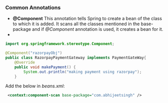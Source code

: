 ### Common Annotations

- **@Component**
This annotation tells Spring to create a bean of the class to which it is added. It scans all the classes 
mentioned in the base-package and if *@Component* annotation is used, it creates a 
bean for it.
- 
```java
import org.springframework.stereotype.Component;

@Component("razorpayObj")
public class RazorpayPaymentGateway implements PaymentGateWay{
    @Override
    public void makePayment() {
        System.out.println("making payment using razorpay");
    }
```
Add the below in *beans.xml*:
```xml
 <context:component-scan base-package="com.abhijeetsingh" />
```

